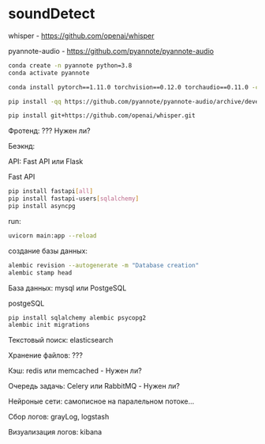 # soundDetect

whisper - https://github.com/openai/whisper

pyannote-audio - https://github.com/pyannote/pyannote-audio

```bash
conda create -n pyannote python=3.8
conda activate pyannote

conda install pytorch==1.11.0 torchvision==0.12.0 torchaudio==0.11.0 -c pytorch

pip install -qq https://github.com/pyannote/pyannote-audio/archive/develop.zip

pip install git+https://github.com/openai/whisper.git 
```

Фротенд: ??? Нужен ли?

Беэкнд:

API: Fast API или Flask

Fast API

```bash
pip install fastapi[all]
pip install fastapi-users[sqlalchemy]
pip install asyncpg

```

run:

```bash
uvicorn main:app --reload
```

создание базы данных:

```bash
alembic revision --autogenerate -m "Database creation"
alembic stamp head

```





База данных: mysql или PostgeSQL

postgeSQL

```bash
pip install sqlalchemy alembic psycopg2
alembic init migrations
```


Текстовый поиск: elasticsearch

Хранение файлов: ???

Кэш: redis или memcached  -  Нужен ли?

Очередь задачь: Celery или RabbitMQ - Нужен ли?

Нейроные сети: самописное на паралельном потоке...

Сбор логов: grayLog, logstash

Визуализация логов: kibana
